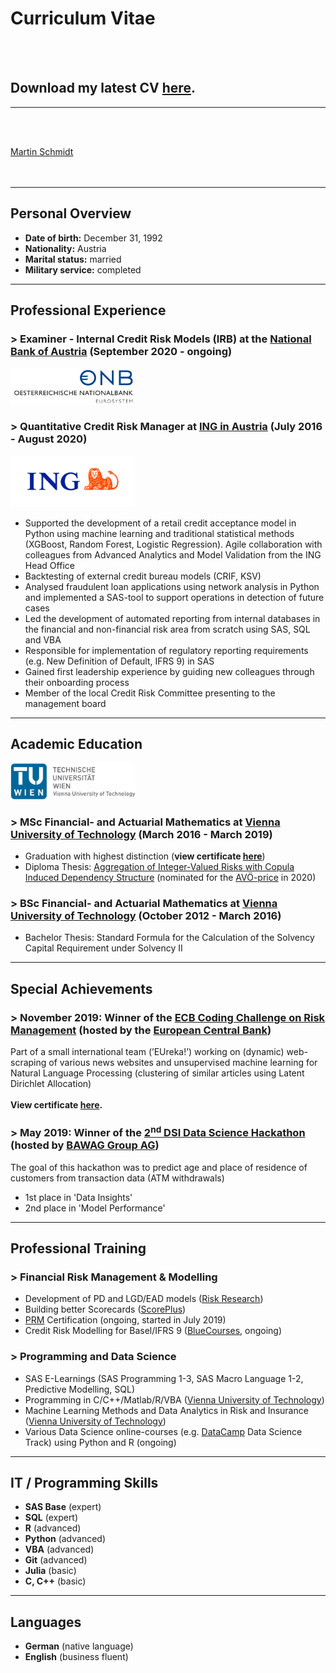 # Curriculum Vitae
<br><br>

## Download my latest CV [here](/pdf/20200505_CV_Martin_Schmidt_English.pdf).
---
<br><br>

<script type="text/javascript" src="https://platform.linkedin.com/badges/js/profile.js" async defer>
</script>

<div class="LI-profile-badge"  data-version="v1" data-size="large" data-locale="en_EN" data-type="horizontal" data-theme="dark" data-vanity="martschm"><a class="LI-simple-link" href='https://at.linkedin.com/in/martschm?trk=profile-badge'>Martin Schmidt</a></div>
<br><br>


---

## Personal Overview

- **Date of birth:** December 31, 1992
- **Nationality:** Austria
- **Marital status:** married
- **Military service:** completed

---

## Professional Experience

### > Examiner - Internal Credit Risk Models (IRB) at the [National Bank of Austria](https://oenb.at) (September 2020 - ongoing)

<img src="images/OeNB.png?raw=true" width="200"/>

<br>



### > Quantitative Credit Risk Manager at [ING in Austria](https://ing.at) (July 2016 - August 2020)

<img src="images/ING.jpg?raw=true" width="200"/>

- Supported the development of a retail credit acceptance model 
in Python using machine learning and traditional statistical
methods (XGBoost, Random Forest, Logistic Regression).
Agile collaboration with colleagues from Advanced
Analytics and Model Validation from the ING Head Office
- Backtesting of external credit bureau models (CRIF, KSV)
- Analysed fraudulent loan applications using network analysis
in Python and implemented a SAS-tool to support operations
in detection of future cases
- Led the development of automated reporting from internal
databases in the financial and non-financial risk area from
scratch using SAS, SQL and VBA
- Responsible for implementation of regulatory reporting requirements
(e.g. New Definition of Default, IFRS 9) in SAS
- Gained first leadership experience by guiding new colleagues through their onboarding process
- Member of the local Credit Risk Committee presenting to
the management board

---

## Academic Education
<img src="images/TUWien.png?raw=true" width="200"/>

### > MSc Financial- and Actuarial Mathematics at [Vienna University of Technology](https://www.tuwien.at/) (March 2016 - March 2019)

- Graduation with highest distinction (**view certificate [here](/pdf/Studies_Certificate_Martin_Schmidt.pdf)**)
- Diploma Thesis: [Aggregation of Integer-Valued Risks with Copula Induced Dependency Structure](/diploma_thesis) (nominated for the [AVÖ-price](http://avoe.at/wp-content/uploads/2014/09/AVOe_Foerderung_Abschlussarbeiten_2016.pdf) in 2020)


### > BSc Financial- and Actuarial Mathematics at [Vienna University of Technology](https://www.tuwien.at/) (October 2012 - March 2016)

- Bachelor Thesis: Standard Formula for the Calculation of the Solvency Capital Requirement under Solvency II

---

## Special Achievements
### > November 2019: Winner of the [ECB Coding Challenge on Risk Management](https://www.ecb.europa.eu/ecb/educational/youth-initiatives/html/coding-challenge.en.html) (hosted by the [European Central Bank](https://www.ecb.europa.eu/home/html/index.en.html))
Part of a small international team (’EUreka!’) working on (dynamic) web-scraping of various news websites and unsupervised machine learning for Natural Language Processing (clustering of similar articles using Latent Dirichlet Allocation)
<br><br>
**View certificate [here](/pdf/ECB_Coding_Challenge_Risk_Management_Martin_Schmidt.pdf).**

### > May 2019: Winner of the [2<sup>nd</sup> DSI Data Science Hackathon](https://www.univie.ac.at/dsi-students/events/) (hosted by [BAWAG Group AG](https://www.bawaggroup.com/BAWAGGROUP/group/EN))
The goal of this hackathon was to predict age and place of residence of customers from transaction data (ATM withdrawals)
- 1st place in 'Data Insights'
- 2nd place in 'Model Performance'

---

## Professional Training

### > Financial Risk Management & Modelling
- Development of PD and LGD/EAD models ([Risk Research](https://www.risk-research.de/de/startseite))
- Building better Scorecards ([ScorePlus](https://www.scoreplus.de/))
-  [PRM](https://prmia.org/) Certification (ongoing, started in July 2019)
- Credit Risk Modelling for Basel/IFRS 9 ([BlueCourses](https://www.bluecourses.com/courses/course-v1:bluecourses+BC2+September2019/about), ongoing)

### > Programming and Data Science
- SAS E-Learnings (SAS Programming 1-3, SAS Macro Language 1-2, Predictive Modelling, SQL)
- Programming in C/C++/Matlab/R/VBA ([Vienna University of Technology](https://www.tuwien.at/))
- Machine Learning Methods and Data Analytics in Risk and Insurance ([Vienna University of Technology](https://www.tuwien.at/))
- Various Data Science online-courses (e.g. [DataCamp](https://www.datacamp.com/) Data Science Track) using Python and R (ongoing)

---

## IT / Programming Skills
- **SAS Base** (expert)
- **SQL** (expert)
- **R** (advanced)
- **Python** (advanced)
- **VBA** (advanced)
- **Git** (advanced)
- **Julia** (basic)
- **C, C++** (basic)

---

## Languages
- **German** (native language)
- **English** (business fluent)
